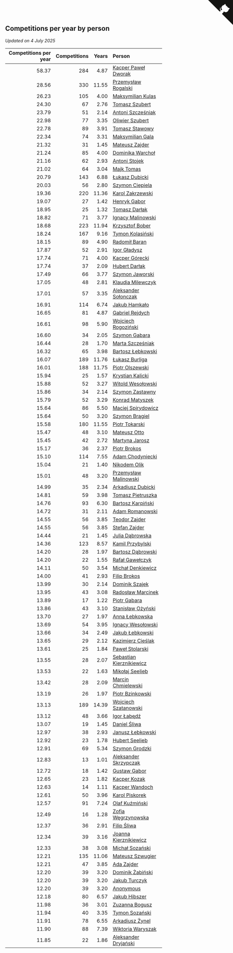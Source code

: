 ## Competitions per year by person

*Updated on  4 July 2025*

| Competitions per year | Competitions | Years | Person |
| ---: | ---: | ---: | :--- |
| 58.37 | 284 | 4.87 | [Kacper Paweł Dworak](https://www.worldcubeassociation.org/persons/2020DWOR01) |
| 28.56 | 330 | 11.55 | [Przemysław Rogalski](https://www.worldcubeassociation.org/persons/2013ROGA02) |
| 26.23 | 105 | 4.00 | [Maksymilian Kulas](https://www.worldcubeassociation.org/persons/2021KULA02) |
| 24.30 | 67 | 2.76 | [Tomasz Szubert](https://www.worldcubeassociation.org/persons/2022SZUB02) |
| 23.79 | 51 | 2.14 | [Antoni Szcześniak](https://www.worldcubeassociation.org/persons/2023SZCZ04) |
| 22.98 | 77 | 3.35 | [Oliwier Szubert](https://www.worldcubeassociation.org/persons/2022SZUB01) |
| 22.78 | 89 | 3.91 | [Tomasz Stawowy](https://www.worldcubeassociation.org/persons/2021STAW01) |
| 22.34 | 74 | 3.31 | [Maksymilian Gala](https://www.worldcubeassociation.org/persons/2022GALA01) |
| 21.32 | 31 | 1.45 | [Mateusz Zajder](https://www.worldcubeassociation.org/persons/2024ZAJD01) |
| 21.24 | 85 | 4.00 | [Dominika Warchoł](https://www.worldcubeassociation.org/persons/2021WARC01) |
| 21.16 | 62 | 2.93 | [Antoni Stojek](https://www.worldcubeassociation.org/persons/2022STOJ03) |
| 21.02 | 64 | 3.04 | [Majk Tomas](https://www.worldcubeassociation.org/persons/2022TOMA05) |
| 20.79 | 143 | 6.88 | [Łukasz Dubicki](https://www.worldcubeassociation.org/persons/2018DUBI01) |
| 20.03 | 56 | 2.80 | [Szymon Ciepiela](https://www.worldcubeassociation.org/persons/2022CIEP01) |
| 19.36 | 220 | 11.36 | [Karol Zakrzewski](https://www.worldcubeassociation.org/persons/2014ZAKR01) |
| 19.07 | 27 | 1.42 | [Henryk Gabor](https://www.worldcubeassociation.org/persons/2024GABO02) |
| 18.95 | 25 | 1.32 | [Tomasz Darłak](https://www.worldcubeassociation.org/persons/2024DARL01) |
| 18.82 | 71 | 3.77 | [Ignacy Malinowski](https://www.worldcubeassociation.org/persons/2021MALI02) |
| 18.68 | 223 | 11.94 | [Krzysztof Bober](https://www.worldcubeassociation.org/persons/2013BOBE01) |
| 18.24 | 167 | 9.16 | [Tymon Kolasiński](https://www.worldcubeassociation.org/persons/2016KOLA02) |
| 18.15 | 89 | 4.90 | [Radomił Baran](https://www.worldcubeassociation.org/persons/2020BARA02) |
| 17.87 | 52 | 2.91 | [Igor Gładysz](https://www.worldcubeassociation.org/persons/2022GLAD01) |
| 17.74 | 71 | 4.00 | [Kacper Górecki](https://www.worldcubeassociation.org/persons/2021GORE01) |
| 17.74 | 37 | 2.09 | [Hubert Darłak](https://www.worldcubeassociation.org/persons/2023DARL03) |
| 17.49 | 66 | 3.77 | [Szymon Jaworski](https://www.worldcubeassociation.org/persons/2021JAWO01) |
| 17.05 | 48 | 2.81 | [Klaudia Milewczyk](https://www.worldcubeassociation.org/persons/2022MILE05) |
| 17.01 | 57 | 3.35 | [Aleksander Sołonczak](https://www.worldcubeassociation.org/persons/2022SOLO01) |
| 16.91 | 114 | 6.74 | [Jakub Hamkało](https://www.worldcubeassociation.org/persons/2018HAMK01) |
| 16.65 | 81 | 4.87 | [Gabriel Rejdych](https://www.worldcubeassociation.org/persons/2020REJD01) |
| 16.61 | 98 | 5.90 | [Wojciech Rogoziński](https://www.worldcubeassociation.org/persons/2019ROGO04) |
| 16.60 | 34 | 2.05 | [Szymon Gabara](https://www.worldcubeassociation.org/persons/2023GABA01) |
| 16.44 | 28 | 1.70 | [Marta Szcześniak](https://www.worldcubeassociation.org/persons/2023SZCZ07) |
| 16.32 | 65 | 3.98 | [Bartosz Łebkowski](https://www.worldcubeassociation.org/persons/2021LEBK01) |
| 16.07 | 189 | 11.76 | [Łukasz Burliga](https://www.worldcubeassociation.org/persons/2013BURL01) |
| 16.01 | 188 | 11.75 | [Piotr Olszewski](https://www.worldcubeassociation.org/persons/2013OLSZ02) |
| 15.94 | 25 | 1.57 | [Krystian Kalicki](https://www.worldcubeassociation.org/persons/2023KALI10) |
| 15.88 | 52 | 3.27 | [Witold Wesołowski](https://www.worldcubeassociation.org/persons/2022WESO01) |
| 15.86 | 34 | 2.14 | [Szymon Zastawny](https://www.worldcubeassociation.org/persons/2023ZAST01) |
| 15.79 | 52 | 3.29 | [Konrad Matyszek](https://www.worldcubeassociation.org/persons/2022MATY02) |
| 15.64 | 86 | 5.50 | [Maciej Spirydowicz](https://www.worldcubeassociation.org/persons/2020SPIR01) |
| 15.64 | 50 | 3.20 | [Szymon Brągiel](https://www.worldcubeassociation.org/persons/2022BRAG03) |
| 15.58 | 180 | 11.55 | [Piotr Tokarski](https://www.worldcubeassociation.org/persons/2013TOKA01) |
| 15.47 | 48 | 3.10 | [Mateusz Otto](https://www.worldcubeassociation.org/persons/2022OTTO01) |
| 15.45 | 42 | 2.72 | [Martyna Jarosz](https://www.worldcubeassociation.org/persons/2022JARO01) |
| 15.17 | 36 | 2.37 | [Piotr Brokos](https://www.worldcubeassociation.org/persons/2023BROK01) |
| 15.10 | 114 | 7.55 | [Adam Chodyniecki](https://www.worldcubeassociation.org/persons/2017CHOD02) |
| 15.04 | 21 | 1.40 | [Nikodem Olik](https://www.worldcubeassociation.org/persons/2024OLIK01) |
| 15.01 | 48 | 3.20 | [Przemysław Malinowski](https://www.worldcubeassociation.org/persons/2022MALI01) |
| 14.99 | 35 | 2.34 | [Arkadiusz Dubicki](https://www.worldcubeassociation.org/persons/2023DUBI01) |
| 14.81 | 59 | 3.98 | [Tomasz Pietruszka](https://www.worldcubeassociation.org/persons/2021PIET01) |
| 14.76 | 93 | 6.30 | [Bartosz Karpiński](https://www.worldcubeassociation.org/persons/2019KARP03) |
| 14.72 | 31 | 2.11 | [Adam Romanowski](https://www.worldcubeassociation.org/persons/2023ROMA10) |
| 14.55 | 56 | 3.85 | [Teodor Zajder](https://www.worldcubeassociation.org/persons/2021ZAJD03) |
| 14.55 | 56 | 3.85 | [Stefan Zajder](https://www.worldcubeassociation.org/persons/2021ZAJD02) |
| 14.44 | 21 | 1.45 | [Julia Dąbrowska](https://www.worldcubeassociation.org/persons/2024DABR01) |
| 14.36 | 123 | 8.57 | [Kamil Przybylski](https://www.worldcubeassociation.org/persons/2016PRZY01) |
| 14.20 | 28 | 1.97 | [Bartosz Dąbrowski](https://www.worldcubeassociation.org/persons/2023DABR07) |
| 14.20 | 22 | 1.55 | [Rafał Gawełczyk](https://www.worldcubeassociation.org/persons/2023GAWE01) |
| 14.11 | 50 | 3.54 | [Michał Denkiewicz](https://www.worldcubeassociation.org/persons/2021DENK01) |
| 14.00 | 41 | 2.93 | [Filip Brokos](https://www.worldcubeassociation.org/persons/2022BROK03) |
| 13.99 | 30 | 2.14 | [Dominik Szajek](https://www.worldcubeassociation.org/persons/2023SZAJ01) |
| 13.95 | 43 | 3.08 | [Radosław Marcinek](https://www.worldcubeassociation.org/persons/2022MARC05) |
| 13.89 | 17 | 1.22 | [Piotr Gabara](https://www.worldcubeassociation.org/persons/2024GABA02) |
| 13.86 | 43 | 3.10 | [Stanisław Ożyński](https://www.worldcubeassociation.org/persons/2022OZYN01) |
| 13.70 | 27 | 1.97 | [Anna Łebkowska](https://www.worldcubeassociation.org/persons/2023LEBK04) |
| 13.69 | 54 | 3.95 | [Ignacy Wesołowski](https://www.worldcubeassociation.org/persons/2021WESO01) |
| 13.66 | 34 | 2.49 | [Jakub Łebkowski](https://www.worldcubeassociation.org/persons/2023LEBK01) |
| 13.65 | 29 | 2.12 | [Kazimierz Cieślak](https://www.worldcubeassociation.org/persons/2023CIES01) |
| 13.61 | 25 | 1.84 | [Paweł Stolarski](https://www.worldcubeassociation.org/persons/2023STOL04) |
| 13.55 | 28 | 2.07 | [Sebastian Kierznikiewicz](https://www.worldcubeassociation.org/persons/2023KIER02) |
| 13.53 | 22 | 1.63 | [Mikołaj Seelieb](https://www.worldcubeassociation.org/persons/2023SEEL04) |
| 13.42 | 28 | 2.09 | [Marcin Chmielewski](https://www.worldcubeassociation.org/persons/2023CHMI01) |
| 13.19 | 26 | 1.97 | [Piotr Bzinkowski](https://www.worldcubeassociation.org/persons/2023BZIN01) |
| 13.13 | 189 | 14.39 | [Wojciech Szatanowski](https://www.worldcubeassociation.org/persons/2011SZAT01) |
| 13.12 | 48 | 3.66 | [Igor Łabędź](https://www.worldcubeassociation.org/persons/2021LABE01) |
| 13.07 | 19 | 1.45 | [Daniel Śliwa](https://www.worldcubeassociation.org/persons/2024SLIW01) |
| 12.97 | 38 | 2.93 | [Janusz Łebkowski](https://www.worldcubeassociation.org/persons/2022LEBK01) |
| 12.92 | 23 | 1.78 | [Hubert Seelieb](https://www.worldcubeassociation.org/persons/2023SEEL02) |
| 12.91 | 69 | 5.34 | [Szymon Grodzki](https://www.worldcubeassociation.org/persons/2020GROD01) |
| 12.83 | 13 | 1.01 | [Aleksander Skrzypczak](https://www.worldcubeassociation.org/persons/2024SKRZ01) |
| 12.72 | 18 | 1.42 | [Gustaw Gabor](https://www.worldcubeassociation.org/persons/2024GABO01) |
| 12.65 | 23 | 1.82 | [Kacper Kozak](https://www.worldcubeassociation.org/persons/2023KOZA05) |
| 12.63 | 14 | 1.11 | [Kacper Wandoch](https://www.worldcubeassociation.org/persons/2024WAND01) |
| 12.61 | 50 | 3.96 | [Karol Piskorek](https://www.worldcubeassociation.org/persons/2021PISK01) |
| 12.57 | 91 | 7.24 | [Olaf Kuźmiński](https://www.worldcubeassociation.org/persons/2018KUZM02) |
| 12.49 | 16 | 1.28 | [Zofia Węgrzynowska](https://www.worldcubeassociation.org/persons/2024WEGR01) |
| 12.37 | 36 | 2.91 | [Filip Śliwa](https://www.worldcubeassociation.org/persons/2022SLIW01) |
| 12.34 | 39 | 3.16 | [Joanna Kierznikiewicz](https://www.worldcubeassociation.org/persons/2022KIER01) |
| 12.33 | 38 | 3.08 | [Michał Sozański](https://www.worldcubeassociation.org/persons/2022SOZA02) |
| 12.21 | 135 | 11.06 | [Mateusz Szwugier](https://www.worldcubeassociation.org/persons/2014SZWU01) |
| 12.21 | 47 | 3.85 | [Ada Zajder](https://www.worldcubeassociation.org/persons/2021ZAJD01) |
| 12.20 | 39 | 3.20 | [Dominik Żabiński](https://www.worldcubeassociation.org/persons/2022ZABI01) |
| 12.20 | 39 | 3.20 | [Jakub Turczyk](https://www.worldcubeassociation.org/persons/2022TURC02) |
| 12.20 | 39 | 3.20 | [Anonymous](https://www.worldcubeassociation.org/persons/2022ANON03) |
| 12.18 | 80 | 6.57 | [Jakub Hibszer](https://www.worldcubeassociation.org/persons/2018HIBS01) |
| 11.98 | 36 | 3.01 | [Zuzanna Bogusz](https://www.worldcubeassociation.org/persons/2022BOGU01) |
| 11.94 | 40 | 3.35 | [Tymon Sozański](https://www.worldcubeassociation.org/persons/2022SOZA01) |
| 11.91 | 78 | 6.55 | [Arkadiusz Żynel](https://www.worldcubeassociation.org/persons/2018ZYNE01) |
| 11.90 | 88 | 7.39 | [Wiktoria Waryszak](https://www.worldcubeassociation.org/persons/2018WARY01) |
| 11.85 | 22 | 1.86 | [Aleksander Dryjański](https://www.worldcubeassociation.org/persons/2023DRYJ01) |


<a href="https://github.com/maxidragon/wca_statistics_pl" class="github-corner" aria-label="View source on Github"><svg width="80" height="80" viewBox="0 0 250 250" style="fill:#151513; color:#fff; position: absolute; top: 0; border: 0; right: 0;" aria-hidden="true"><path d="M0,0 L115,115 L130,115 L142,142 L250,250 L250,0 Z"></path><path d="M128.3,109.0 C113.8,99.7 119.0,89.6 119.0,89.6 C122.0,82.7 120.5,78.6 120.5,78.6 C119.2,72.0 123.4,76.3 123.4,76.3 C127.3,80.9 125.5,87.3 125.5,87.3 C122.9,97.6 130.6,101.9 134.4,103.2" fill="currentColor" style="transform-origin: 130px 106px;" class="octo-arm"></path><path d="M115.0,115.0 C114.9,115.1 118.7,116.5 119.8,115.4 L133.7,101.6 C136.9,99.2 139.9,98.4 142.2,98.6 C133.8,88.0 127.5,74.4 143.8,58.0 C148.5,53.4 154.0,51.2 159.7,51.0 C160.3,49.4 163.2,43.6 171.4,40.1 C171.4,40.1 176.1,42.5 178.8,56.2 C183.1,58.6 187.2,61.8 190.9,65.4 C194.5,69.0 197.7,73.2 200.1,77.6 C213.8,80.2 216.3,84.9 216.3,84.9 C212.7,93.1 206.9,96.0 205.4,96.6 C205.1,102.4 203.0,107.8 198.3,112.5 C181.9,128.9 168.3,122.5 157.7,114.1 C157.9,116.9 156.7,120.9 152.7,124.9 L141.0,136.5 C139.8,137.7 141.6,141.9 141.8,141.8 Z" fill="currentColor" class="octo-body"></path></svg></a><style>.github-corner:hover .octo-arm{animation:octocat-wave 560ms ease-in-out}@keyframes octocat-wave{0%,100%{transform:rotate(0)}20%,60%{transform:rotate(-25deg)}40%,80%{transform:rotate(10deg)}}@media (max-width:500px){.github-corner:hover .octo-arm{animation:none}.github-corner .octo-arm{animation:octocat-wave 560ms ease-in-out}}</style>
